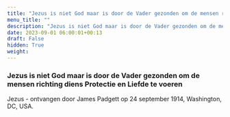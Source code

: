 ```yaml
---
title: "Jezus is niet God maar is door de Vader gezonden om de mensen richting diens Protectie en Liefde te voeren"
menu_title: ""
description: "Jezus is niet God maar is door de Vader gezonden om de mensen richting diens Protectie en Liefde te voeren"
date: 2023-09-01 06:00:01+00:13
draft: False
hidden: True
weight:
---
```

### Jezus is niet God maar is door de Vader gezonden om de mensen richting diens Protectie en Liefde te voeren

Jezus - ontvangen door James Padgett op 24 september 1914, Washington, DC, USA.

